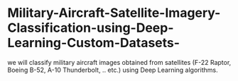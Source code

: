 # Military-Aircraft-Satellite-Imagery-Classification-using-Deep-Learning-Custom-Datasets-
we will classify military aircraft images obtained from satellites (F-22 Raptor, Boeing B-52, A-10 Thunderbolt, .. etc.) using Deep Learning algorithms.

